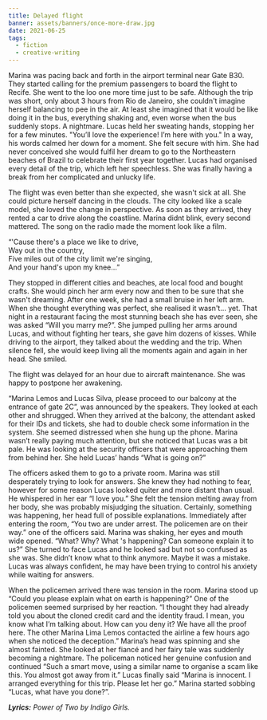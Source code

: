 ```yaml
---
title: Delayed flight
banner: assets/banners/once-more-draw.jpg
date: 2021-06-25
tags:
  - fiction
  - creative-writing
---
```


Marina was pacing back and forth in the airport terminal near Gate B30.
They started calling for the premium passengers to board the flight to Recife.
She went to the loo one more time just to be safe.
Although the trip was short, only about 3 hours from Rio de Janeiro,
she couldn't imagine herself balancing to pee in the air.
At least she imagined that it would be like doing it in the bus,
everything shaking and, even worse when the bus suddenly stops.
A nightmare.
Lucas held her sweating hands, stopping her for a few minutes.
"You’ll love the experience! I’m here with you."
In a way, his words calmed her down for a moment.
She felt secure with him.
She had never conceived she would fulfil her dream to go to the
Northeastern beaches of Brazil to celebrate their first year together.
Lucas had organised every detail of the trip, which left her speechless.
She was finally having a break from her complicated and unlucky life.

The flight was even better than she expected, she wasn't sick at all.
She could picture herself dancing in the clouds.
The city looked like a scale model, she loved the change in perspective.
As soon as they arrived, they rented a car to drive along the coastline.
Marina didnt blink, every second mattered.
The song on the radio made the moment look like a film.

“'Cause there's a place we like to drive,
<br>
Way out in the country,
<br>
Five miles out of the city limit we're singing,
<br>
And your hand's upon my knee…”

They stopped in different cities and beaches, ate local food and bought crafts.
She would pinch her arm every now and then to be sure that she wasn't dreaming.
After one week, she had a small bruise in her left arm.
When she thought everything was perfect, she realised it wasn't… yet.
That night in a restaurant facing the most stunning beach she has ever seen,
she was asked “Will you marry me?”.
She jumped pulling her arms around Lucas, and without fighting her tears,
she gave him dozens of kisses.
While driving to the airport, they talked about the wedding and the trip. When silence fell, she would keep living all the moments again and again in her head.
She smiled.

The flight was delayed for an hour due to aircraft maintenance.
She was happy to postpone her awakening.

“Marina Lemos and Lucas Silva, please proceed to our balcony at the entrance of gate 2C”, was announced by the speakers.
They looked at each other and shrugged.
When they arrived at the balcony, the attendant asked for their IDs and tickets,
she had to double check some information in the system.
She seemed distressed when she hung up the phone.
Marina wasn’t really paying much attention, but she noticed that Lucas was a bit pale.
He was looking at the security officers that were approaching them from behind her.
She held Lucas’ hands “What is going on?”

The officers asked them to go to a private room.
Marina was still desperately trying to look for answers.
She knew they had nothing to fear, however for some reason Lucas looked quiter and more distant than usual.
He whispered in her ear “I love you.”
She felt the tension melting away from her body,
she was probably misjudging the situation.
Certainly, something was happening, her head full of possible explanations.
Immediately after entering the room,
“You two are under arrest. The policemen are on their way.”
one of the officers said.
Marina was shaking, her eyes and mouth wide opened.
“What? Why? What 's happening? Can someone explain it to us?”
She turned to face Lucas and he looked sad but not so confused as she was.
She didn’t know what to think anymore.
Maybe it was a mistake.
Lucas was always confident, he may have been trying to control his anxiety while waiting for answers.

When the policemen arrived there was tension in the room.
Marina stood up “Could you please explain what on earth is happening?”
One of the policemen seemed surprised by her reaction.
“I thought they had already told you about the cloned credit card and the identity fraud.
I mean, you know what I’m talking about.
How can you deny it? We have all the proof here.
The other Marina Lima Lemos contacted the airline a few hours ago when she noticed the deception.”
Marina’s head was spinning and she almost fainted.
She looked at her fiancé and her fairy tale was suddenly becoming a nightmare.
The policeman noticed her genuine confusion and continued
“Such a smart move, using a similar name to organise a scam like this.
You almost got away from it.”
Lucas finally said “Marina is innocent. I arranged everything for this trip.
Please let her go.” Marina started sobbing “Lucas, what have you done?”.

_**Lyrics:** Power of Two by Indigo Girls._
